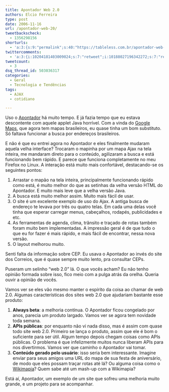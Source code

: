 ```yaml
---
title: Apontador Web 2.0
authors: Elcio Ferreira
type: post
date: 2006-11-16
url: /apontador-web-20/
tweetbackscheck:
  - 1356298156
shorturls:
  - 'a:3:{s:9:"permalink";s:40:"https://tableless.com.br/apontador-web-20";s:7:"tinyurl";s:26:"https://tinyurl.com/3rzu6n2";s:4:"isgd";s:19:"https://is.gd/cNEGFm";}'
twittercomments:
  - 'a:3:{i:10204181403009024;s:7:"retweet";i:10188027196342272;s:7:"retweet";i:10177783397359616;s:7:"retweet";}'
tweetcount:
  - 3
dsq_thread_id: 503036317
categories:
  - Geral
  - Tecnologia e Tendências
tags:
  - AJAX
  - cotidiano

---
```

Uso o [Apontador][1] há muito tempo. E já fazia tempo que eu estava descontente com aquele applet Java horrível. Com a vinda do [Google Maps][2], que agora tem mapas brasileiros, eu quase tinha um bom substituto. Só faltava funcionar a busca por endereços brasileiros.

E não é que eu entrei agora no Apontador e eles finalmente mudaram aquela velha interface? Trocaram o mapinha por um mapa Ajax na tela inteira, me mandaram direto para o conteúdo, agilizaram a busca e está funcionando bem rápido. E parece que funciona completamente no meu Firefox no Linux. A interação está muito mais confortável, destacando-se os seguintes pontos:

  1. Arrastar o mapão na tela inteira, principalmente funcionando rápido como está, é muito melhor do que as setinhas da velha versão HTML do Apontador. E muito mais leve que a velha versão Java.
  2. A busca está muito melhor assim. Muito mais fácil de usar.
  3. O site é um excelente exemplo de uso do Ajax. A antiga busca de endereço te levava por três ou quatro telas. Em cada uma delas você tinha que esperar carregar menus, cabeçalhos, rodapés, publicidades e etc.
  4. As ferramentas de agenda, clima, trânsito e traçado de rotas também foram muito bem implementadas. A impressão geral é de que tudo o que eu for fazer é mais rápido, e mais fácil de encontrar, nessa nova versão.
  5. O layout melhorou muito.

Senti falta da informação sobre CEP. Eu usava o Apontador ao invés do site dos Correios, que é quase sempre muito lento, pra consultar CEPs.

Puseram um selinho &#8220;web 2.0&#8221; lá. O que vocês acham? Eu não tenho opinião formada sobre isso, fico meio com a pulga atrás da orelha. Queria ouvir a opinião de vocês.

Vamos ver se eles vão mesmo manter o espírito da coisa ao chamar de web 2.0. Algumas características dos sites web 2.0 que ajudariam bastante esse produto:

  1. **Always beta**: a melhoria contínua. O Apontador ficou congelado por anos, parecia um produto largado. Vamos ver se agora tem novidade toda semana.
  2. **APIs públicas**: por enquanto não vi nada disso, mas é assim com quase todo site web 2.0. Primeiro se lança o produto, assim que ele é bom o suficiente para ser útil. Algum tempo depois chegam coisas como APIs públicas. O problema é que infelizmente muitos nunca liberam APIs para nos divertirmos. Vamos ver que caminho o Apontador vai tomar.
  3. **Conteúdo gerado pelo usuário**: isso seria bem interessante. Imagine enviar para seus amigos uma URL do mapa de sua festa de aniversário, de modo que eles possam traçar rotas até lá? Ou alguma coisa como o [Wikimapia][3]? Quem sabe até um mash-up com a Wikimapia?

Está aí, Apontador, um exemplo de um site que sofreu uma melhoria muito grande, e um projeto para se acompanhar.

 [1]: https://www.apontador.com.br
 [2]: https://maps.google.com/
 [3]: https://wikimapia.org